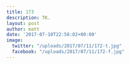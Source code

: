 ```yaml
---
title: 173
description: TK.
layout: post
author: matt
date: '2017-07-10T22:58:02+00:00'
image:
  twitter: "/uploads/2017/07/11/172-t.jpg"
  facebook: "/uploads/2017/07/11/172-f.jpg"
---
```

